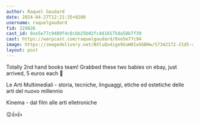 ```yaml
---
author: Raquel Gaudard 
date: 2024-04-27T12:21:35+0200
username: raquelgaudard
fid: 329826
cast_id: 0xe5e77c9409f4c8cbb25b02fc4d16575da58b7f39
cast: https://warpcast.com/raquelgaudard/0xe5e77c94
image: https://imagedelivery.net/BXluQx4ige9GuW0Ia56BHw/57342172-21d5-4f6d-9f96-d020f1510800/original
layout: post
---
```

Totally 2nd hand books team! Grabbed these two babies on ebay, just arrived, 5 euros each 💜  
  
Le Arti Multimediali - storia, tecniche, linguaggi, etiche ed estetiche delle arti del nuovo millennio  
  
Kinema - dal film alle arti elletroniche  
  
😉👍👍  

<img src='https://imagedelivery.net/BXluQx4ige9GuW0Ia56BHw/57342172-21d5-4f6d-9f96-d020f1510800/original' alt='' referrerpolicy='no-referrer'/>